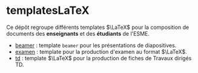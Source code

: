 # templatesLaTeX

Ce dépôt regroupe différents templates $\LaTeX$ pour la composition de documents des **enseignants** et
des **étudiants** de l'ESME. 

* [beamer](beamer/README.md) : template `beamer` pour les présentations de diapositives.
* [examen](examen/README.md) : template pour la production d'examen au format $\LaTeX$.
* [td](td/README.md) : template $\LaTeX$ pour la production de fiches de Travaux dirigés TD.

